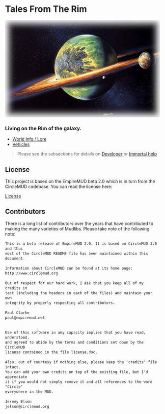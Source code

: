 # Tales From The Rim  

![Green Planet](greenplanet.png ':size=800')

### Living on the Rim of the galaxy.

* [World Info / Lore](/world/README)
* [Vehicles](/vehicles/README)

> Please see the subsections for details on [Developer](/developer/README) or [Immortal help](/building/README)

## License

This project is based on the EmpireMUD beta 2.0 which is in turn from the CircleMUD codebase. You can read the license here:  

[License](https://github.com/h3lls/TalesFromTheRim/blob/master/doc/license.doc)  

## Contributors

There is a long list of contributors over the years that have contributed to making the many varieties of Mudlibs. Please take note of the following note:
```
This is a beta release of EmpireMUD 2.0. It is based on CircleMUD 3.0 and thus
most of the CircleMUD README file has been maintained within this document.

Information about CircleMUD can be found at its home page:
http://www.circlemud.org

Out of respect for our hard work, I ask that you keep all of my credits in
tact (including the headers in each of the files) and maintain your own
integrity by properly respecting all contributors.

Paul Clarke
paul@empiremud.net


Use of this software in any capacity implies that you have read, understood,
and agreed to abide by the terms and conditions set down by the CircleMUD
license contained in the file license.doc.

Also, out of courtesy if nothing else, please keep the 'credits' file intact.
You can add your own credits on top of the existing file, but I'd appreciate
it if you would not simply remove it and all references to the word "Circle"
everywhere in the MUD.

Jeremy Elson
jelson@circlemud.org
```

